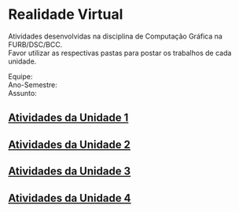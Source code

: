 # Realidade Virtual

Atividades desenvolvidas na disciplina de Computação Gráfica na FURB/DSC/BCC.  
Favor utilizar as respectivas pastas para postar os trabalhos de cada unidade.  

Equipe:  
Ano-Semestre:  
Assunto:  

## [Atividades da Unidade 1](unidade_1 "Atividades da Unidade 1")  

## [Atividades da Unidade 2](unidade_2 "Atividades da Unidade 2")  

## [Atividades da Unidade 3](unidade_3 "Atividades da Unidade 3")  

## [Atividades da Unidade 4](unidade_4 "Atividades da Unidade 4")  
